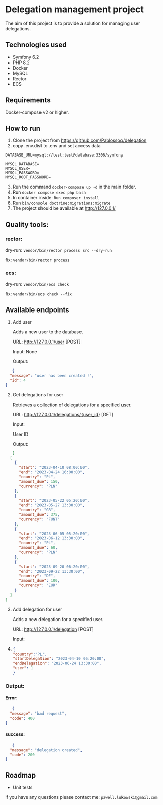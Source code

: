 # Delegation management project

The aim of this project is to provide a solution for managing user delegations.

## Technologies used

- Symfony 6.2
- PHP 8.2
- Docker
- MySQL
- Rector
- ECS

## Requirements

Docker-compose v2 or higher.

## How to run

1. Clone the project from https://github.com/Pablossoo/delegation
2. copy .env.dist to .env and set access data  

```mysql
DATABASE_URL=mysql://test:test@database:3306/symfony

MYSQL_DATABASE=
MYSQL_USER=
MYSQL_PASSWORD=
MYSQL_ROOT_PASSWORD=
```
3. Run the command `docker-compose up -d` in the main folder.
4. Run  `docker compose exec php bash`
5. In container inside: `Run composer install`
6. Run `bin/console doctrine:migrations:migrate`
7. The project should be available at http://127.0.0.1/

## Quality tools:

### rector:

dry-run: `vendor/bin/rector process src --dry-run`

fix: `vendor/bin/rector process`

### ecs:

dry-run: `vendor/bin/ecs check`

fix: `vendor/bin/ecs check --fix`

## Available endpoints

1. Add user

   Adds a new user to the database.

   URL: http://127.0.0.1/user [POST]

   Input: None

   Output:

```json
   {
  "message": "user has been created !",
  "id": 4
}
```

2. Get delegations for user

   Retrieves a collection of delegations for a specified user.

   URL: http://127.0.0.1/delegations/{user_id} [GET]

   Input:

   User ID

   Output:

```json
   [
  [
    {
      "start": "2023-04-10 08:00:00",
      "end": "2023-04-24 16:00:00",
      "country": "PL",
      "amount_due": 150,
      "currency": "PLN"
    },
    {
      "start": "2023-05-22 05:20:00",
      "end": "2023-05-27 13:30:00",
      "country": "GB",
      "amount_due": 375,
      "currency": "FUNT"
    },
    {
      "start": "2023-06-05 05:20:00",
      "end": "2023-06-12 13:30:00",
      "country": "PL",
      "amount_due": 60,
      "currency": "PLN"
    },
    {
      "start": "2023-09-20 06:20:00",
      "end": "2023-09-22 13:30:00",
      "country": "DE",
      "amount_due": 100,
      "currency": "EUR"
    }
  ]
]
```

3. Add delegation for user

   Adds a new delegation for a specified user.

   URL: http://127.0.0.1/delegation [POST]

   Input:
4. ```json
   {
   "country":"PL",
   "startDelegation": "2023-04-10 05:20:00",
   "endDelegation": "2023-06-24 13:30:00",
   "user": 1
   }
    ```

### Output:

#### Error:

```json
   {
  "message": "bad request",
  "code": 400
}
```

#### success:

```json
   {
  "message": "delegation created",
  "code": 200
}
   ```

## Roadmap

- Unit tests


if you have any questions please contact me: `pawell.lukowski@gmail.com`